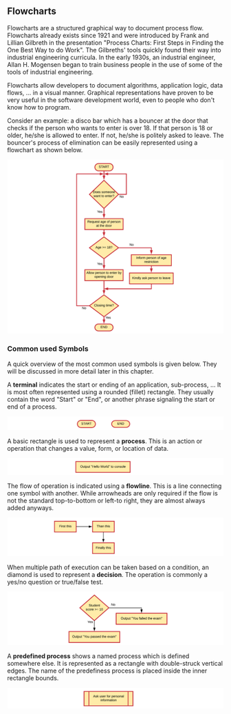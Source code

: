 ## Flowcharts

Flowcharts are a structured graphical way to document process flow. Flowcharts already exists since 1921 and were introduced by Frank and Lillian Gilbreth in the presentation "Process Charts: First Steps in Finding the One Best Way to do Work". The Gilbreths' tools quickly found their way into industrial engineering curricula. In the early 1930s, an industrial engineer, Allan H. Mogensen began to train business people in the use of some of the tools of industrial engineering.

Flowcharts allow developers to document algorithms, application logic, data flows, ... in a visual manner. Graphical representations have proven to be very useful in the software development world, even to people who don't know how to program.

Consider an example: a disco bar which has a bouncer at the door that checks if the person who wants to enter is over 18. If that person is 18 or older, he/she is allowed to enter. If not, he/she is politely asked to leave. The bouncer's process of elimination can be easily represented using a flowchart as shown below.

![Logic of a Disco Bouncer](img/flowchart_bouncer.png)

### Common used Symbols

A quick overview of the most common used symbols is given below. They will be discussed in more detail later in this chapter.

A **terminal** indicates the start or ending of an application, sub-process, ... It is most often represented using a rounded (fillet) rectangle. They usually contain the word "Start" or "End", or another phrase signaling the start or end of a process.

![Terminal](img/flowchart_terminal.png)

A basic rectangle is used to represent a **process**. This is an action or operation that changes a value, form, or location of data.

![Process](img/flowchart_process.png)

The flow of operation is indicated using a **flowline**. This is a line connecting one symbol with another. While arrowheads are only required if the flow is not the standard top-to-bottom or left-to right, they are almost always added anyways.

![Flowlines](img/flowchart_arrows.png)

When multiple path of execution can be taken based on a condition, an diamond is used to represent a **decision**. The operation is commonly a yes/no question or true/false test.

![Decision](img/flowchart_decision.png)

A **predefined process** shows a named process which is defined somewhere else. It is represented as a rectangle with double-struck vertical edges. The name of the predefiness process is placed inside the inner rectangle bounds.

![Predefined Process](img/flowchart_predefined_process.png)